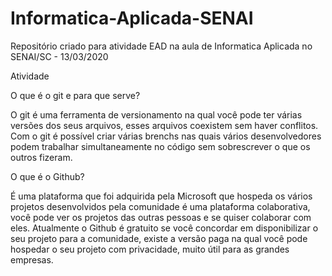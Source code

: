 # Informatica-Aplicada-SENAI
Repositório criado para atividade EAD na aula de Informatica Aplicada no SENAI/SC - 13/03/2020


Atividade

O que é o git e para que serve?

O git é uma ferramenta de versionamento na qual você pode ter várias versões dos seus arquivos, esses arquivos coexistem sem haver conflitos. Com o git é possível criar várias brenchs nas quais vários desenvolvedores podem trabalhar simultaneamente no código sem sobrescrever o que os outros fizeram.


O que é o Github?

É uma plataforma que foi adquirida pela Microsoft que hospeda os vários projetos desenvolvidos pela comunidade é uma plataforma colaborativa, você pode ver os projetos das outras pessoas e se quiser colaborar com eles. Atualmente o Github é gratuito se você concordar em disponibilizar o seu projeto para a comunidade, existe a versão paga na qual você pode hospedar o seu projeto com privacidade, muito útil para as grandes empresas.
